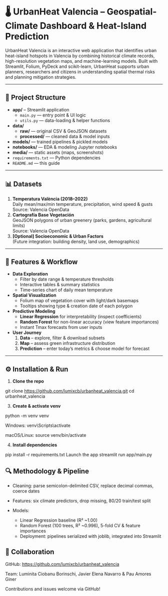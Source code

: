 # 🌡️ UrbanHeat Valencia – Geospatial-Climate Dashboard & Heat-Island Prediction

UrbanHeat Valencia is an interactive web application that identifies urban heat-island hotspots in Valencia by combining historical climate records, high-resolution vegetation maps, and machine-learning models. Built with Streamlit, Folium, PyDeck and scikit-learn, UrbanHeat supports urban planners, researchers and citizens in understanding spatial thermal risks and planning mitigation strategies.

---

## 📁 Project Structure

- **app/** – Streamlit application  
  - `main.py` — entry point & UI logic  
  - `utils.py` — data-loading & helper functions
- **data/**  
  - **raw/** — original CSV & GeoJSON datasets  
  - **processed/** — cleaned data & model inputs
- **models/** — trained pipelines & pickled models  
- **notebooks/** — EDA & modeling Jupyter notebooks  
- **media/** — static assets (maps, screenshots)  
- `requirements.txt` — Python dependencies  
- `README.md` — this guide

---

## 📊 Datasets

1. **Temperatura València (2018–2022)**  
   Daily mean/max/min temperature, precipitation, wind speed & gusts  
   Source: Valencia OpenData  
2. **Cartografía Base Vegetación**  
   GeoJSON polygons of urban greenery (parks, gardens, agricultural limits)  
   Source: Valencia OpenData  
3. **[Optional] Socioeconomic & Urban Factors**  
   (Future integration: building density, land use, demographics)

---

## 🎯 Features & Workflow

- **Data Exploration**  
  - Filter by date range & temperature thresholds  
  - Interactive tables & summary statistics  
  - Time-series chart of daily mean temperature
- **Spatial Visualization**  
  - Folium map of vegetation cover with light/dark basemaps  
  - Tooltips showing type & creation date of each polygon
- **Predictive Modeling**  
  - **Linear Regression** for interpretability (inspect coefficients)  
  - **Random Forest** for non-linear accuracy (view feature importances)  
  - Instant Tmax forecasts from user inputs
- **User Journey**  
  1. **Data** – explore, filter & download subsets  
  2. **Map** – assess green infrastructure distribution  
  3. **Prediction** – enter today’s metrics & choose model for forecast

---

## ⚙️ Installation & Run

1. **Clone the repo**

git clone https://github.com/lumixcb/urbanheat_valencia.git
cd urbanheat_valencia

3. **Create & activate venv**

python -m venv venv

Windows:
venv\Scripts\activate

macOS/Linux:
source venv/bin/activate

4. **Install dependencies**

pip install -r requirements.txt
Launch the app
streamlit run app/main.py

## 🔍 Methodology & Pipeline

- Cleaning: parse semicolon-delimited CSV, replace decimal commas, coerce dates

- Features: six climate predictors, drop missing, 80/20 train/test split

- Models:

     - Linear Regression baseline (R² ~1.00)
     - Random Forest (100 trees, R² ~0.996), 5-fold CV & feature importances
     - Deployment: pipelines serialized with joblib, integrated into Streamlit

## 🤝 Collaboration

GitHub: https://github.com/lumixcb/urbanheat_valencia

Team: Luminita Ciobanu Borinschi, Javier Elena Navarro & Pau Amores Giner

Contributions and issues welcome via GitHub!
